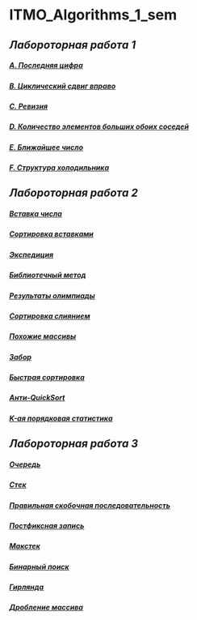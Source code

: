 # ITMO_Algorithms_1_sem

## *Лабороторная работа 1*

##### [A. Последняя цифра](https://github.com/sskrolkina/ITMO_Algorithms_1_sem/blob/main/LAB_1/A.The%20Last%20Digit.cpp)

##### [B. Циклический сдвиг вправо](https://github.com/sskrolkina/ITMO_Algorithms_1_sem/blob/main/LAB_1/B.Cyclic%20Shift%20To%20The%20Right.cpp)

##### [C. Ревизия](https://github.com/sskrolkina/ITMO_Algorithms_1_sem/blob/main/LAB_1/C.Revision.cpp)

##### [D. Количество элементов больших обоих соседей](https://github.com/sskrolkina/ITMO_Algorithms_1_sem/blob/main/LAB_1/D.The%20Number%20Of%20Elements%20Larger%20Than%20Both%20Neighbors.cpp)

##### [E. Ближайшее число](https://github.com/sskrolkina/ITMO_Algorithms_1_sem/blob/main/LAB_1/E.The%20Nearest%20Number.cpp)

##### [F. Структура холодильника](https://github.com/sskrolkina/ITMO_Algorithms_1_sem/blob/main/LAB_1/F.Refrigerator%20Structure.cpp)

## *Лабороторная работа 2*

##### [Вставка числа](https://github.com/sskrolkina/ITMO_Algorithms_1_sem/blob/main/LAB_2/A.Inserting%20A%20Number.cpp)

##### [Сортировка вставками](https://github.com/sskrolkina/ITMO_Algorithms_1_sem/blob/main/LAB_2/B.Sorting%20By%20Inserts.cpp)

##### [Экспедиция](https://github.com/sskrolkina/ITMO_Algorithms_1_sem/blob/main/LAB_2/C.Expedition.cpp)

##### [Библиотечный метод](https://github.com/sskrolkina/ITMO_Algorithms_1_sem/blob/main/LAB_2/D.Library%20Method.cpp)

##### [Результаты олимпиады](https://github.com/sskrolkina/ITMO_Algorithms_1_sem/blob/main/LAB_2/E.Olympiad%20Results.cpp)

##### [Сортировка слиянием](https://github.com/sskrolkina/ITMO_Algorithms_1_sem/blob/main/LAB_2/F.Merge%20Sorting.cpp)

##### [Похожие массивы](https://github.com/sskrolkina/ITMO_Algorithms_1_sem/blob/main/LAB_2/G.Similar%20Arrays.cpp)

##### [Забор](https://github.com/sskrolkina/ITMO_Algorithms_1_sem/blob/main/LAB_2/H.Fence.cpp)

##### [Быстрая сортировка](https://github.com/sskrolkina/ITMO_Algorithms_1_sem/blob/main/LAB_2/I.Quick%20sorting.cpp)

##### [Анти-QuickSort](https://github.com/sskrolkina/ITMO_Algorithms_1_sem/blob/main/LAB_2/J.Anti-QuickSort.cpp)

##### [K-ая порядковая статистика](https://github.com/sskrolkina/ITMO_Algorithms_1_sem/blob/main/LAB_2/K.K-th%20Ordinal%20Statistics.cpp)

## *Лабороторная работа 3*

##### [Очередь](https://github.com/sskrolkina/ITMO_Algorithms_1_sem/blob/main/LAB_3/A.Queue.cpp)

##### [Стек](https://github.com/sskrolkina/ITMO_Algorithms_1_sem/blob/main/LAB_3/B.Stack.cpp)

##### [Правильная скобочная последовательность](https://github.com/sskrolkina/ITMO_Algorithms_1_sem/blob/main/LAB_3/C.Correct%20Bracket%20Sequence.cpp)

##### [Постфиксная запись](https://github.com/sskrolkina/ITMO_Algorithms_1_sem/blob/main/LAB_3/D.Postfix%20Entry.cpp)

##### [Макстек](https://github.com/sskrolkina/ITMO_Algorithms_1_sem/blob/main/LAB_3/E.Maxstack.cpp)

##### [Бинарный поиск](https://github.com/sskrolkina/ITMO_Algorithms_1_sem/blob/main/LAB_3/F.Binary%20Search.cpp)

##### [Гирлянда](https://github.com/sskrolkina/ITMO_Algorithms_1_sem/blob/main/LAB_3/G.Garland.cpp)

##### [Дробление массива](https://github.com/sskrolkina/ITMO_Algorithms_1_sem/blob/main/LAB_3/H.Splitting%20the%20array.cpp)

